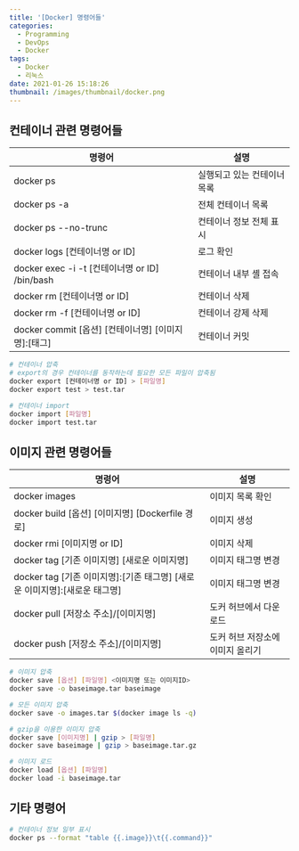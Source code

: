 ```yaml
---
title: '[Docker] 명령어들'
categories:
  - Programming
  - DevOps
  - Docker
tags:
  - Docker
  - 리눅스
date: 2021-01-26 15:18:26
thumbnail: /images/thumbnail/docker.png
---
```


## 컨테이너 관련 명령어들

| 명령어                                              | 설명                        |
| --------------------------------------------------- | --------------------------- |
| docker ps                                           | 실행되고 있는 컨테이너 목록 |
| docker ps -a                                        | 전체 컨테이너 목록          |
| docker ps --no-trunc                                | 컨테이너 정보 전체 표시     |
| docker logs [컨테이너명 or ID]                      | 로그 확인                   |
| docker exec -i -t [컨테이너명 or ID] /bin/bash      | 컨테이너 내부 셸 접속       |
| docker rm [컨테이너명 or ID]                        | 컨테이너 삭제               |
| docker rm -f [컨테이너명 or ID]                     | 컨테이너 강제 삭제          |
| docker commit [옵션] [컨테이너명] [이미지명]:[태그] | 컨테이너 커밋               |

```bash
# 컨테이너 압축
# export의 경우 컨테이너를 동작하는데 필요한 모든 파일이 압축됨
docker export [컨테이너명 or ID] > [파일명]
docker export test > test.tar

# 컨테이너 import
docker import [파일명]
docker import test.tar
```

## 이미지 관련 명령어들

| 명령어                                                                     | 설명                             |
| -------------------------------------------------------------------------- | -------------------------------- |
| docker images                                                              | 이미지 목록 확인                 |
| docker build [옵션] [이미지명] [Dockerfile 경로]                           | 이미지 생성                      |
| docker rmi [이미지명 or ID]                                                | 이미지 삭제                      |
| docker tag [기존 이미지명] [새로운 이미지명]                               | 이미지 태그명 변경               |
| docker tag [기존 이미지명]:[기존 태그명] [새로운 이미지명]:[새로운 태그명] | 이미지 태그명 변경               |
| docker pull [저장소 주소]/[이미지명]                                       | 도커 허브에서 다운로드           |
| docker push [저장소 주소]/[이미지명]                                       | 도커 허브 저장소에 이미지 올리기 |

```bash
# 이미지 압축
docker save [옵션] [파일명] <이미지명 또는 이미지ID>
docker save -o baseimage.tar baseimage

# 모든 이미지 압축
docker save -o images.tar $(docker image ls -q)

# gzip을 이용한 이미지 압축
docker save [이미지명] | gzip > [파일명]
docker save baseimage | gzip > baseimage.tar.gz

# 이미지 로드
docker load [옵션] [파일명]
docker load -i baseimage.tar
```

## 기타 명령어

```bash
# 컨테이너 정보 일부 표시
docker ps --format "table {{.image}}\t{{.command}}"
```
